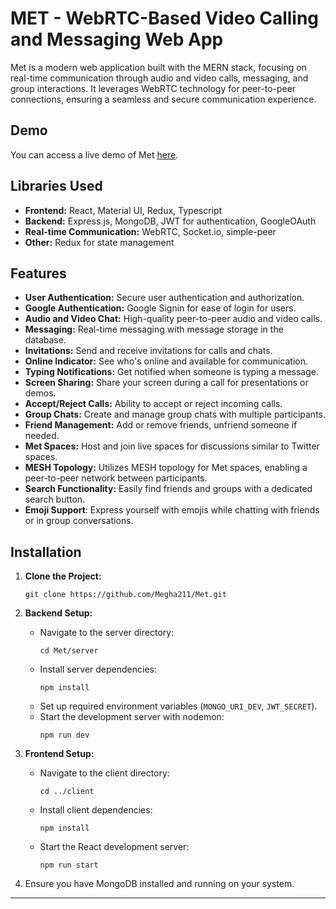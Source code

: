 # MET - WebRTC-Based Video Calling and Messaging Web App

Met is a modern web application built with the MERN stack, focusing on real-time communication through audio and video calls, messaging, and group interactions. It leverages WebRTC technology for peer-to-peer connections, ensuring a seamless and secure communication experience.

## Demo

You can access a live demo of Met [here](https://met-snowy.vercel.app/).

## Libraries Used

- **Frontend:** React, Material UI, Redux, Typescript
- **Backend:** Express.js, MongoDB, JWT for authentication, GoogleOAuth
- **Real-time Communication:** WebRTC, Socket.io, simple-peer
- **Other:** Redux for state management

## Features

- **User Authentication:** Secure user authentication and authorization.
- **Google Authentication:** Google Signin for ease of login for users.
- **Audio and Video Chat:** High-quality peer-to-peer audio and video calls.
- **Messaging:** Real-time messaging with message storage in the database.
- **Invitations:** Send and receive invitations for calls and chats.
- **Online Indicator:** See who's online and available for communication.
- **Typing Notifications:** Get notified when someone is typing a message.
- **Screen Sharing:** Share your screen during a call for presentations or demos.
- **Accept/Reject Calls:** Ability to accept or reject incoming calls.
- **Group Chats:** Create and manage group chats with multiple participants.
- **Friend Management:** Add or remove friends, unfriend someone if needed.
- **Met Spaces:** Host and join live spaces for discussions similar to Twitter spaces.
- **MESH Topology:** Utilizes MESH topology for Met spaces, enabling a peer-to-peer network between participants.
- **Search Functionality:** Easily find friends and groups with a dedicated search button.
- **Emoji Support**: Express yourself with emojis while chatting with friends or in group conversations.


## Installation

1. **Clone the Project:**
   ```
   git clone https://github.com/Megha211/Met.git
   ```

2. **Backend Setup:**

   - Navigate to the server directory:
     ```
     cd Met/server
     ```
   - Install server dependencies:
     ```
     npm install
     ```
   - Set up required environment variables (`MONGO_URI_DEV`, `JWT_SECRET`).
   - Start the development server with nodemon:
     ```
     npm run dev
     ```

3. **Frontend Setup:**

   - Navigate to the client directory:
     ```
     cd ../client
     ```
   - Install client dependencies:
     ```
     npm install
     ```
   - Start the React development server:
     ```
     npm run start
     ```

4. Ensure you have MongoDB installed and running on your system.

---
